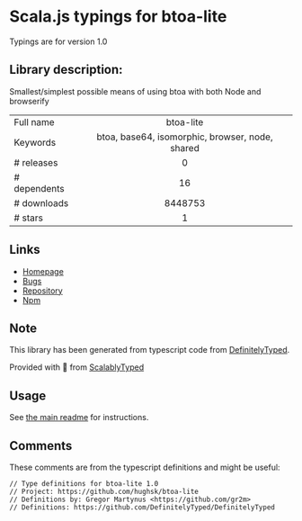 
# Scala.js typings for btoa-lite

Typings are for version 1.0

## Library description:
Smallest/simplest possible means of using btoa with both Node and browserify

|                    |                 |
| ------------------ | :-------------: |
| Full name          | btoa-lite |
| Keywords           | btoa, base64, isomorphic, browser, node, shared |
| # releases         | 0 |
| # dependents       | 16 |
| # downloads        | 8448753 |
| # stars            | 1 |

## Links
- [Homepage](https://github.com/hughsk/btoa-lite)
- [Bugs](https://github.com/hughsk/btoa-lite/issues)
- [Repository](https://github.com/hughsk/btoa-lite)
- [Npm](https://www.npmjs.com/package/btoa-lite)
    


## Note
This library has been generated from typescript code from [DefinitelyTyped](https://definitelytyped.org).

Provided with :purple_heart: from [ScalablyTyped](https://github.com/oyvindberg/ScalablyTyped)

## Usage
See [the main readme](../../readme.md) for instructions.

## Comments

These comments are from the typescript definitions and might be useful:
```
// Type definitions for btoa-lite 1.0
// Project: https://github.com/hughsk/btoa-lite
// Definitions by: Gregor Martynus <https://github.com/gr2m>
// Definitions: https://github.com/DefinitelyTyped/DefinitelyTyped

```

